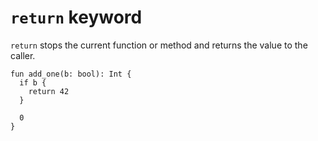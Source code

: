 # `return` keyword

`return` stops the current function or method and returns the value to
the caller.

```
fun add_one(b: bool): Int {
  if b {
    return 42
  }
  
  0
}
```
